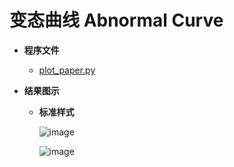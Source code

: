 # 变态曲线 Abnormal Curve

* **程序文件**

  + [plot_paper.py]()


* **结果图示**

  + **标准样式**

      ![image]()
  
     ![image]()
  
